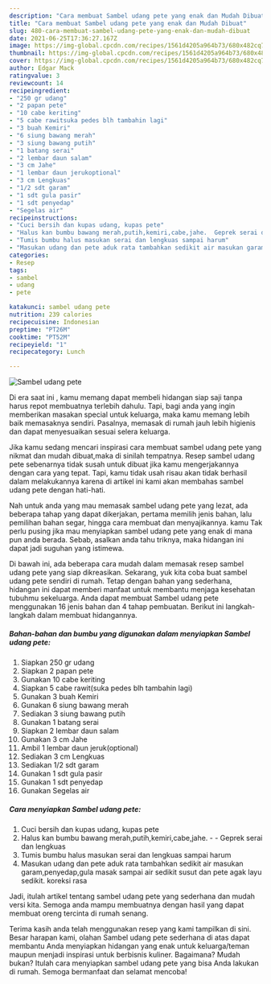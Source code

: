 ```yaml
---
description: "Cara membuat Sambel udang pete yang enak dan Mudah Dibuat"
title: "Cara membuat Sambel udang pete yang enak dan Mudah Dibuat"
slug: 480-cara-membuat-sambel-udang-pete-yang-enak-dan-mudah-dibuat
date: 2021-06-25T17:36:27.167Z
image: https://img-global.cpcdn.com/recipes/1561d4205a964b73/680x482cq70/sambel-udang-pete-foto-resep-utama.jpg
thumbnail: https://img-global.cpcdn.com/recipes/1561d4205a964b73/680x482cq70/sambel-udang-pete-foto-resep-utama.jpg
cover: https://img-global.cpcdn.com/recipes/1561d4205a964b73/680x482cq70/sambel-udang-pete-foto-resep-utama.jpg
author: Edgar Mack
ratingvalue: 3
reviewcount: 14
recipeingredient:
- "250 gr udang"
- "2 papan pete"
- "10 cabe keriting"
- "5 cabe rawitsuka pedes blh tambahin lagi"
- "3 buah Kemiri"
- "6 siung bawang merah"
- "3 siung bawang putih"
- "1 batang serai"
- "2 lembar daun salam"
- "3 cm Jahe"
- "1 lembar daun jerukoptional"
- "3 cm Lengkuas"
- "1/2 sdt garam"
- "1 sdt gula pasir"
- "1 sdt penyedap"
- "Segelas air"
recipeinstructions:
- "Cuci bersih dan kupas udang, kupas pete"
- "Halus kan bumbu bawang merah,putih,kemiri,cabe,jahe.  Geprek serai dan lengkuas"
- "Tumis bumbu halus masukan serai dan lengkuas sampai harum"
- "Masukan udang dan pete aduk rata tambahkan sedikit air masukan garam,penyedap,gula masak sampai air sedikit susut dan pete agak layu sedikit. koreksi rasa"
categories:
- Resep
tags:
- sambel
- udang
- pete

katakunci: sambel udang pete 
nutrition: 239 calories
recipecuisine: Indonesian
preptime: "PT26M"
cooktime: "PT52M"
recipeyield: "1"
recipecategory: Lunch

---
```



![Sambel udang pete](https://img-global.cpcdn.com/recipes/1561d4205a964b73/680x482cq70/sambel-udang-pete-foto-resep-utama.jpg)

Di era  saat ini , kamu memang dapat membeli hidangan siap saji tanpa harus repot membuatnya terlebih dahulu. Tapi, bagi anda yang ingin memberikan masakan special untuk keluarga, maka kamu memang lebih baik memasaknya sendiri. Pasalnya, memasak di rumah jauh lebih higienis dan dapat menyesuaikan sesuai selera keluarga.

Jika kamu sedang mencari inspirasi cara membuat sambel udang pete yang nikmat dan mudah dibuat,maka di sinilah tempatnya. Resep sambel udang pete  sebenarnya tidak susah untuk dibuat jika kamu mengerjakannya dengan cara yang tepat. Tapi, kamu tidak usah risau akan tidak berhasil dalam melakukannya 
karena di artikel ini kami akan membahas sambel udang pete dengan hati-hati.  



Nah untuk anda yang mau memasak sambel udang pete yang lezat, ada beberapa tahap yang dapat dikerjakan, pertama memilih jenis bahan, lalu pemilihan bahan segar, hingga cara membuat dan menyajikannya. kamu Tak perlu pusing jika mau menyiapkan sambel udang pete yang enak di mana pun anda berada. Sebab, asalkan anda  tahu triknya, maka hidangan ini dapat jadi suguhan yang istimewa.

Di bawah ini, ada beberapa cara mudah dalam memasak resep sambel udang pete yang siap dikreasikan. Sekarang, yuk kita coba buat sambel udang pete sendiri di rumah. Tetap dengan bahan yang sederhana, hidangan ini dapat memberi manfaat untuk membantu menjaga kesehatan tubuhmu sekeluarga. Anda dapat membuat Sambel udang pete menggunakan 16 jenis bahan dan 4 tahap pembuatan. Berikut ini langkah-langkah dalam membuat hidangannya.

<!--inarticleads1-->

##### Bahan-bahan dan bumbu yang digunakan dalam menyiapkan Sambel udang pete:

1. Siapkan 250 gr udang
1. Siapkan 2 papan pete
1. Gunakan 10 cabe keriting
1. Siapkan 5 cabe rawit(suka pedes blh tambahin lagi)
1. Gunakan 3 buah Kemiri
1. Gunakan 6 siung bawang merah
1. Sediakan 3 siung bawang putih
1. Gunakan 1 batang serai
1. Siapkan 2 lembar daun salam
1. Gunakan 3 cm Jahe
1. Ambil 1 lembar daun jeruk(optional)
1. Sediakan 3 cm Lengkuas
1. Sediakan 1/2 sdt garam
1. Gunakan 1 sdt gula pasir
1. Gunakan 1 sdt penyedap
1. Gunakan Segelas air




<!--inarticleads2-->

##### Cara menyiapkan Sambel udang pete:

1. Cuci bersih dan kupas udang, kupas pete
1. Halus kan bumbu bawang merah,putih,kemiri,cabe,jahe. -  - Geprek serai dan lengkuas
1. Tumis bumbu halus masukan serai dan lengkuas sampai harum
1. Masukan udang dan pete aduk rata tambahkan sedikit air masukan garam,penyedap,gula masak sampai air sedikit susut dan pete agak layu sedikit. koreksi rasa




Jadi, itulah artikel tentang  sambel udang pete  yang sederhana dan mudah versi kita. Semoga anda mampu membuatnya dengan hasil yang dapat membuat oreng tercinta di rumah senang. 

Terima kasih anda telah menggunakan resep yang kami tampilkan di sini. Besar harapan kami, olahan  Sambel udang pete sederhana di atas dapat membantu Anda menyiapkan hidangan yang enak untuk keluarga/teman maupun menjadi inspirasi untuk berbisnis kuliner. Bagaimana? Mudah bukan? Itulah cara menyiapkan sambel udang pete yang bisa Anda lakukan di rumah. Semoga bermanfaat dan selamat mencoba!

